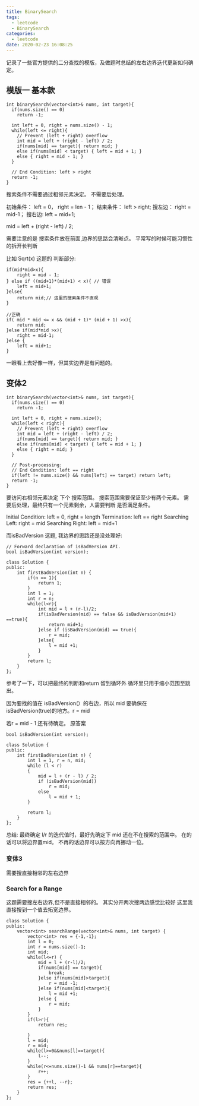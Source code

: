 ```yaml
---
title: BinarySearch
tags:
  - leetcode
  - BinarySearch
categories:
  - leetcode
date: 2020-02-23 16:08:25
---
```


记录了一些官方提供的二分查找的模版，及做题时总结的左右边界迭代更新如何确定。 
 <!-- more -->

## 模版一 基本款
```
int binarySearch(vector<int>& nums, int target){
  if(nums.size() == 0)
    return -1;

  int left = 0, right = nums.size() - 1;
  while(left <= right){
    // Prevent (left + right) overflow
    int mid = left + (right - left) / 2;
    if(nums[mid] == target){ return mid; }
    else if(nums[mid] < target) { left = mid + 1; }
    else { right = mid - 1; }
  }

  // End Condition: left > right
  return -1;
}
```

搜索条件不需要通过相邻元素决定。
不需要后处理。

初始条件： left = 0， right = len - 1；
结束条件： left > right;
搜左边： right = mid-1；
搜右边: left = mid+1;

mid = left + (right - left) / 2;

需要注意的是 搜索条件放在前面,边界的思路会清晰点。
平常写的时候可能习惯性的拆开长判断

比如 Sqrt(x) 这题的 判断部分:
```
if(mid*mid>x){
    right = mid - 1;
} else if ((mid+1)*(mid+1) < x){ // 错误
    left = mid+1;
}else{
    return mid;// 这里的搜索条件不直观
}
```
```
//正确
if( mid * mid <= x && (mid + 1)* (mid + 1) >x){
    return mid;
}else if(mid*mid >x){
    right = mid-1;
}else {
    left = mid+1;
}
```
一眼看上去好像一样，但其实边界是有问题的。

## 变体2
```
int binarySearch(vector<int>& nums, int target){
  if(nums.size() == 0)
    return -1;

  int left = 0, right = nums.size();
  while(left < right){
    // Prevent (left + right) overflow
    int mid = left + (right - left) / 2;
    if(nums[mid] == target){ return mid; }
    else if(nums[mid] < target) { left = mid + 1; }
    else { right = mid; }
  }

  // Post-processing:
  // End Condition: left == right
  if(left != nums.size() && nums[left] == target) return left;
  return -1;
}
```

要访问右相邻元素决定 下个 搜索范围。
搜索范围需要保证至少有两个元素。
需要后处理，最终只有一个元素剩余，人需要判断 是否满足条件。

Initial Condition: left = 0, right = length
Termination: left == right
Searching Left: right = mid
Searching Right: left = mid+1

而isBadVersion 这题, 我边界的思路还是没处理好:
```
// Forward declaration of isBadVersion API.
bool isBadVersion(int version);

class Solution {
public:
    int firstBadVersion(int n) {
        if(n == 1){
            return 1;
        }
        int l = 1;
        int r = n;
        while(l<r){
            int mid = l + (r-l)/2;
            if(isBadVersion(mid) == false && isBadVersion(mid+1) ==true){
                return mid+1;
            }else if (isBadVersion(mid) == true){
                r = mid;
            }else{
                l = mid +1;
            }
        }
        return l;
    }
};
```

参考了一下，可以把最终的判断和return 留到循环外
循环里只用于缩小范围至跳出。

因为要找的值在 isBadVersion(）的右边，所以 mid 要确保在
isBadVersion(true)的地方。r = mid

若r = mid - 1 还有待确定。
原答案
```
bool isBadVersion(int version);

class Solution {
public:
	int firstBadVersion(int n) {
		int l = 1, r = n, mid;
		while (l < r)
		{
			mid = l + (r - l) / 2;
			if (isBadVersion(mid))
				r = mid;
			else
				l = mid + 1;
		}

		return l;
	}
};
```

总结:
最终确定 l/r 的迭代值时，最好先确定下 mid 还在不在搜索的范围中。
在的话可以将边界置mid。
不再的话边界可以按方向再挪动一位。

### 变体3
需要搜直接相邻的左右边界

### Search for a Range
这题需要搜左右边界,但不是直接相邻的。
其实分开两次搜两边感觉比较好
这里我直接搜到一个值去拓宽边界。
```
class Solution {
public:
    vector<int> searchRange(vector<int>& nums, int target) {
        vector<int> res = {-1,-1};
        int l = 0;
        int r = nums.size()-1;
        int mid;
        while(l<=r) {
            mid = l + (r-l)/2;
            if(nums[mid] == target){
                break;
            }else if(nums[mid]>target){
                r = mid -1;
            }else if(nums[mid]<target){
                l = mid +1;
            }else {
                r = mid;
            }
        }
        if(l>r){
            return res;

        }
        l = mid;
        r = mid;
        while(l>=0&&nums[l]==target){
            l--;
        }
        while(r<=nums.size()-1 && nums[r]==target){
            r++;
        }
        res = {++l, --r};
        return res;
    }
};
```

